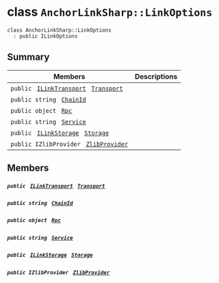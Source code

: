 # class `AnchorLinkSharp::LinkOptions` 

```
class AnchorLinkSharp::LinkOptions
  : public ILinkOptions
```

## Summary

 Members                                | Descriptions                                
----------------------------------------|---------------------------------------------
`public ` [`ILinkTransport`](.github/workflows/documentation/md/AnchorLinkSharp.md#interface_anchor_link_sharp_1_1_i_link_transport)` ` [`Transport`](#class_anchor_link_sharp_1_1_link_options_1a30991ccc65e19ed1c427e915b451637b) | 
`public string ` [`ChainId`](#class_anchor_link_sharp_1_1_link_options_1a4476ef8ec88d45c994accc6d8c4f0da3) | 
`public object ` [`Rpc`](#class_anchor_link_sharp_1_1_link_options_1a714dd6bb6ac64d2aa2a83fa16b291041) | 
`public string ` [`Service`](#class_anchor_link_sharp_1_1_link_options_1acb72e8546460cb1b9c63792240f4995a) | 
`public ` [`ILinkStorage`](.github/workflows/documentation/md/AnchorLinkSharp.md#interface_anchor_link_sharp_1_1_i_link_storage)` ` [`Storage`](#class_anchor_link_sharp_1_1_link_options_1a3198c2558a95eb66553955ab4b579438) | 
`public IZlibProvider ` [`ZlibProvider`](#class_anchor_link_sharp_1_1_link_options_1a27585f060ac5d525b44f9078b53aa32a) | 

## Members

##### `public ` [`ILinkTransport`](.github/workflows/documentation/md/AnchorLinkSharp.md#interface_anchor_link_sharp_1_1_i_link_transport)` ` [`Transport`](#class_anchor_link_sharp_1_1_link_options_1a30991ccc65e19ed1c427e915b451637b) 

##### `public string ` [`ChainId`](#class_anchor_link_sharp_1_1_link_options_1a4476ef8ec88d45c994accc6d8c4f0da3) 

##### `public object ` [`Rpc`](#class_anchor_link_sharp_1_1_link_options_1a714dd6bb6ac64d2aa2a83fa16b291041) 

##### `public string ` [`Service`](#class_anchor_link_sharp_1_1_link_options_1acb72e8546460cb1b9c63792240f4995a) 

##### `public ` [`ILinkStorage`](.github/workflows/documentation/md/AnchorLinkSharp.md#interface_anchor_link_sharp_1_1_i_link_storage)` ` [`Storage`](#class_anchor_link_sharp_1_1_link_options_1a3198c2558a95eb66553955ab4b579438) 

##### `public IZlibProvider ` [`ZlibProvider`](#class_anchor_link_sharp_1_1_link_options_1a27585f060ac5d525b44f9078b53aa32a) 

